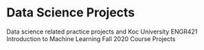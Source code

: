 # Data Science Projects
Data science related practice projects and Koc University ENGR421 Introduction to Machine Learning Fall 2020 Course Projects

